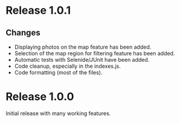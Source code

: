 # Release 1.0.1

## Changes

* Displaying photos on the map feature has been added.
* Selection of the map region for filtering feature has been added.
* Automatic tests with Selenide/JUnit have been added.
* Code cleanup, especially in the indexes.js.
* Code formatting (most of the files).

# Release 1.0.0

Initial release with many working features.
